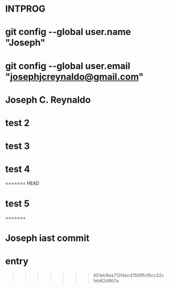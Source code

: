 # INTPROG
# git config --global user.name "Joseph"
# git config --global user.email "josephjcreynaldo@gmail.com"

# Joseph C. Reynaldo
# test 2
# test 3
# test 4
<<<<<<< HEAD
# test 5
=======
# Joseph iast commit
# entry
>>>>>>> 451eb9ea712f4ec415f4ffcf6cc32c1eb62d867a
